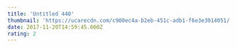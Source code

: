 ```yaml
---
title: 'Untitled 440'
thumbnail: 'https://ucarecdn.com/c900ec4a-b2eb-451c-adb1-f6e3e3014051/'
date: 2017-11-20T14:59:45.000Z
rating: 2
---
```

